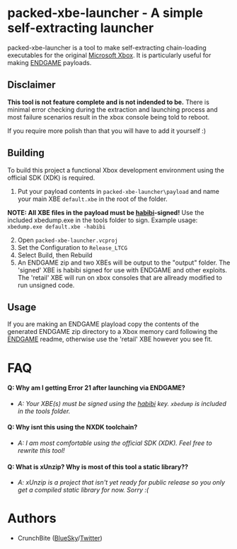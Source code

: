 # packed-xbe-launcher - A simple self-extracting launcher

packed-xbe-launcher is a tool to make self-extracting chain-loading executables for the original [Microsoft Xbox](https://en.wikipedia.org/wiki/Xbox_(console)). It is particularly useful for making [ENDGAME](https://github.com/XboxDev/endgame-exploit) payloads.

## Disclaimer

**This tool is not feature complete and is not indended to be.** There is minimal error checking during the extraction and launching process and most failure scenarios result in the xbox console being told to reboot.

If you require more polish than that you will have to add it yourself :)

## Building

To build this project a functional Xbox development environment using the official SDK (XDK) is required.

1. Put your payload contents in `packed-xbe-launcher\payload` and name your main XBE `default.xbe` in the root of the folder.

**NOTE: All XBE files in the payload must be [habibi](http://toogam.bespin.org/xboxmod/site/signxbe.htm)-signed!** Use the included xbedump.exe in the tools folder to sign. Example usage: `xbedump.exe default.xbe -habibi`

2. Open `packed-xbe-launcher.vcproj`
3. Set the Configuration to `Release_LTCG`
4. Select Build, then Rebuild
5. An ENDGAME zip and two XBEs will be output to the "output" folder. The 'signed' XBE is habibi signed for use with ENDGAME and other exploits. The 'retail' XBE will run on xbox consoles that are allready modified to run unsigned code.

## Usage

If you are making an ENDGAME playload copy the contents of the generated ENDGAME zip directory to a Xbox memory card following the [ENDGAME](https://github.com/XboxDev/endgame-exploit) readme, otherwise use the 'retail' XBE however you see fit.

# FAQ

#### Q: Why am I getting Error 21 after launching via ENDGAME?

* *A: Your XBE(s) must be signed using the [habibi](http://toogam.bespin.org/xboxmod/site/signxbe.htm) key. `xbedump` is included in the tools folder.*

#### Q: Why isnt this using the NXDK toolchain?

* *A: I am most comfortable using the official SDK (XDK). Feel free to rewrite this tool!*

#### Q: What is xUnzip? Why is most of this tool a static library??

* *A: xUnzip is a project that isn't yet ready for public release so you only get a compiled static library for now. Sorry :(*

# Authors

* CrunchBite ([BlueSky](https://bsky.app/profile/crunchbite.teamxlink.co.uk)/[Twitter](https://twitter.com/TXcrunchbite))

